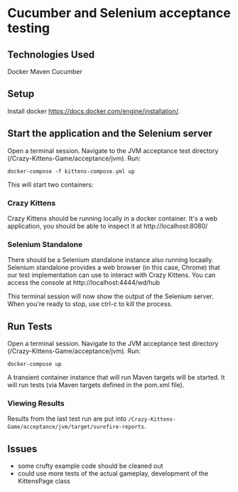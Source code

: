 # Cucumber and Selenium acceptance testing

## Technologies Used
Docker
Maven 
Cucumber

## Setup
Install docker https://docs.docker.com/engine/installation/.

## Start the application and the Selenium server
Open a terminal session. Navigate to the JVM acceptance test directory (/Crazy-Kittens-Game/acceptance/jvm). Run:

`docker-compose -f kittens-compose.yml up`

This will start two containers: 

### Crazy Kittens
Crazy Kittens should be running locally in a docker container. It's a web application, you should be able to inspect it 
at http://localhost:8080/

### Selenium Standalone
There should be a Selenium standalone instance also running locaally. Selenium standalone provides a web browser (in this case,
Chrome) that our test implementation can use to interact with Crazy Kittens. You can access the console at 
http://localhost:4444/wd/hub

This terminal session will now show the output of the Selenium server. When you're ready to stop, use ctrl-c to kill the process.

## Run Tests
Open a terminal session. Navigate to the JVM acceptance test directory (/Crazy-Kittens-Game/acceptance/jvm). Run:

`docker-compose up`

A transient container instance that will run Maven targets will be started. It will run tests (via Maven targets defined in 
the pom.xml file).  

### Viewing Results
Results from the last test run are put into `/Crazy-Kittens-Game/acceptance/jvm/target/surefire-reports`. 

## Issues
  * some crufty example code should be cleaned out 
  * could use more tests of the actual gameplay, development of the KittensPage class

